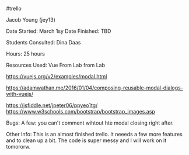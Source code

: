 #trello


Jacob Young (jey13)

Date Started: March 1sy
Date Finished:  TBD

Students Consulted:
Dina Daas

Hours: 25 hours

Resources Used: 
Vue From Lab from Lab

https://vuejs.org/v2/examples/modal.html

https://adamwathan.me/2016/01/04/composing-reusable-modal-dialogs-with-vuejs/

https://jsfiddle.net/jpeter06/ppyeo1tg/
https://www.w3schools.com/bootstrap/bootstrap_images.asp

Bugs: A few: you can't comment wihtout hte modal closing right after. 

Other Info:
This is an almost finished trello. It neeeds a few more features and to clean up a bit. The code is super messy and I will work on it tomororw.
 